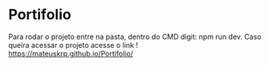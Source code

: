 # Portifolio
Para rodar o projeto entre na pasta, dentro do CMD digit:
npm run dev.
Caso queira acessar o projeto acesse o link !
https://mateuskrp.github.io/Portifolio/
